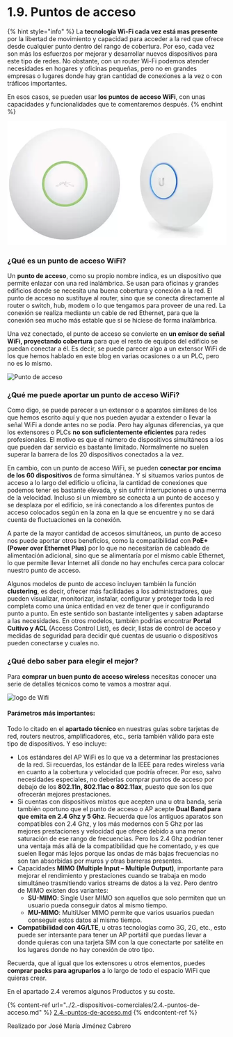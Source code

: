 # 1.9. Puntos de acceso

{% hint style="info" %}
La **tecnología Wi-Fi cada vez está mas presente** por la libertad de movimiento y capacidad para acceder a la red que ofrece desde cualquier punto dentro del rango de cobertura. Por eso, cada vez son más los esfuerzos por mejorar y desarrollar nuevos dispositivos para este tipo de redes. No obstante, con un router Wi-Fi podemos atender necesidades en hogares y oficinas pequeñas, pero no en grandes empresas o lugares donde hay gran cantidad de conexiones a la vez o con tráficos importantes.

En esos casos, se pueden usar **los puntos de acceso WiFi**, con unas capacidades y funcionalidades que te comentaremos después.
{% endhint %}

![Puntos de acceso Wi-Fi](../.gitbook/assets/Puntosdeacceso.jpg)

### ¿Qué es un punto de acceso WiFi?

Un **punto de acceso**, como su propio nombre indica, es un dispositivo que permite enlazar con una red inalámbrica. Se usan para oficinas y grandes edificios donde se necesita una buena cobertura y conexión a la red. El punto de acceso no sustituye al router, sino que se conecta directamente al router o switch, hub, modem o lo que tengamos para proveer de una red. La conexión se realiza mediante un cable de red Ethernet, para que la conexión sea mucho más estable que si se hiciese de forma inalámbrica.

Una vez conectado, el punto de acceso se convierte en **un emisor de señal WiFi, proyectando cobertura** para que el resto de equipos del edificio se puedan conectar a él. Es decir, se puede parecer algo a un extensor WiFi de los que hemos hablado en este blog en varias ocasiones o a un PLC, pero no es lo mismo.

![Punto de acceso](https://guiahardware.es/wp-content/uploads/2019/05/ap-wireless.jpg)

### ¿Qué me puede aportar un punto de acceso WiFi?

Como digo, se puede parecer a un extensor o a aparatos similares de los que hemos escrito aquí y que nos pueden ayudar a extender o llevar la señal WiFi a donde antes no se podía. Pero hay algunas diferencias, ya que los extensores o PLCs **no son suficientemente eficientes** para redes profesionales. El motivo es que el número de dispositivos simultáneos a los que pueden dar servicio es bastante limitado. Normalmente no suelen superar la barrera de los 20 dispositivos conectados a la vez.

En cambio, con un punto de acceso WiFi, se pueden **conectar por encima de los 60 dispositivos** de forma simultánea. Y si situamos varios puntos de acceso a lo largo del edificio u oficina, la cantidad de conexiones que podemos tener es bastante elevada, y sin sufrir interrupciones o una merma de la velocidad. Incluso si un miembro se conecta a un punto de acceso y se desplaza por el edificio, se irá conectando a los diferentes puntos de acceso colocados según en la zona en la que se encuentre y no se dará cuenta de fluctuaciones en la conexión.

A parte de la mayor cantidad de accesos simultáneos, un punto de acceso nos puede aportar otros beneficios, como la compatibilidad con **PoE+ (Power over Ethernet Plus)** por lo que no necesitarían de cableado de alimentación adicional, sino que se alimentaría por el mismo cable Ethernet, lo que permite llevar Internet allí donde no hay enchufes cerca para colocar nuestro punto de acceso.

Algunos modelos de punto de acceso incluyen también la función **clustering**, es decir, ofrecer más facilidades a los administradores, que pueden visualizar, monitorizar, instalar, configurar y proteger toda la red completa como una única entidad en vez de tener que ir configurando punto a punto. En este sentido son bastante inteligentes y saben adaptarse a las necesidades. En otros modelos, también podrías encontrar **Portal Cuitivo y ACL** (Access Control List), es decir, listas de control de acceso y medidas de seguridad para decidir qué cuentas de usuario o dispositivos pueden conectarse y cuales no.



### ¿Qué debo saber para elegir el mejor?

Para **comprar un buen punto de acceso wireless** necesitas conocer una serie de detalles técnicos como te vamos a mostrar aquí.

![logo de Wifi](https://guiahardware.es/wp-content/uploads/2019/05/wifi-logo.jpg)

#### Parámetros más importantes:

Todo lo citado en el **apartado técnico** en nuestras guías sobre tarjetas de red, routers neutros, amplificadores, etc., sería también válido para este tipo de dispositivos. Y eso incluye:

* Los estándares del AP WiFi es lo que va a determinar las prestaciones de la red. Si recuerdas, los estándar de la IEEE para redes wireless varía en cuanto a la cobertura y velocidad que podría ofrecer. Por eso, salvo necesidades especiales, no deberías comprar puntos de acceso por debajo de los **802.11n, 802.11ac o 802.11ax**, puesto que son los que ofrecerán mejores prestaciones.
* Si cuentas con dispositivos mixtos que acepten una u otra banda, sería también oportuno que el punto de acceso o AP acepte **Dual Band para que emita en 2.4 Ghz y 5 Ghz**. Recuerda que los antiguos aparatos son compatibles con 2.4 Ghz, y los más modernos con 5 Ghz por las mejores prestaciones y velocidad que ofrece debido a una menor saturación de ese rango de frecuencias. Pero los 2.4 Ghz podrían tener una ventaja más allá de la compatibilidad que he comentado, y es que suelen llegar más lejos porque las ondas de más bajas frecuencias no son tan absorbidas por muros y otras barreras presentes.
* Capacidades **MIMO (Multiple Input – Multiple Output)**, importante para mejorar el rendimiento y prestaciones cuando se trabaja en modo simultáneo trasmitiendo varios streams de datos a la vez. Pero dentro de MIMO existen dos variantes:
  * **SU-MIMO**: Single User MIMO son aquellos que solo permiten que un usuario pueda conseguir datos al mismo tiempo.
  * **MU-MIMO**: MultiUser MIMO permite que varios usuarios puedan conseguir estos datos al mismo tiempo.
* **Compatibilidad con 4G/LTE**, u otras tecnologías como 3G, 2G, etc., esto puede ser intersante para tener un AP portátil que puedas llevar a donde quieras con una tarjeta SIM con la que conectarte por satélite en los lugares donde no hay conexión de otro tipo.

Recuerda, que al igual que los extensores u otros elementos, puedes **comprar packs para agruparlos** a lo largo de todo el espacio WiFi que quieras crear.

En el apartado 2.4 veremos algunos Productos y su coste.

{% content-ref url="../2.-dispositivos-comerciales/2.4.-puntos-de-acceso.md" %}
[2.4.-puntos-de-acceso.md](../2.-dispositivos-comerciales/2.4.-puntos-de-acceso.md)
{% endcontent-ref %}

Realizado por José María Jiménez Cabrero

